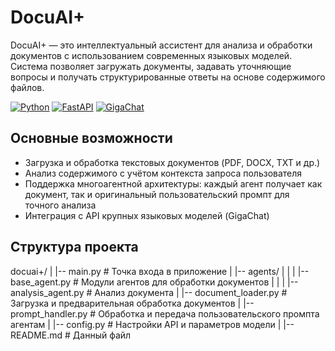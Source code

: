 # DocuAI+

DocuAI+ — это интеллектуальный ассистент для анализа и обработки документов с использованием современных языковых моделей. Система позволяет загружать документы, задавать уточняющие вопросы и получать структурированные ответы на основе содержимого файлов.

[![Python](https://img.shields.io/badge/Python-3.9%2B-blue?logo=python)](https://python.org)
[![FastAPI](https://img.shields.io/badge/FastAPI-0.100%2B-black?logo=fastapi)](https://fastapi.tiangolo.com)
[![GigaChat](https://img.shields.io/badge/GigaChat-Lite%20%7C%20Pro-purple)](https://developers.sber.ru/docs)

## Основные возможности

- Загрузка и обработка текстовых документов (PDF, DOCX, TXT и др.)
- Анализ содержимого с учётом контекста запроса пользователя
- Поддержка многоагентной архитектуры: каждый агент получает как документ, так и оригинальный пользовательский промпт для точного анализа
- Интеграция с API крупных языковых моделей (GigaChat)

## Структура проекта

docuai+/
|
|-- main.py # Точка входа в приложение
|
|-- agents/
| |
| |-- base_agent.py # Модули агентов для обработки документов
| |
| |-- analysis_agent.py # Анализ документа
|
|-- document_loader.py # Загрузка и предварительная обработка документов
|
|-- prompt_handler.py # Обработка и передача пользовательского промпта агентам
|
|-- config.py # Настройки API и параметров модели
|
|-- README.md # Данный файл